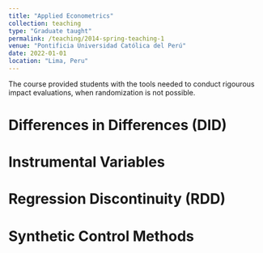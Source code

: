 ```yaml
---
title: "Applied Econometrics"
collection: teaching
type: "Graduate taught"
permalink: /teaching/2014-spring-teaching-1
venue: "Pontificia Universidad Católica del Perú"
date: 2022-01-01
location: "Lima, Peru"
---
```


The course provided students with the tools needed to conduct rigourous impact evaluations, when randomization is not possible. 

Differences in Differences (DID)
======

Instrumental Variables
======

Regression Discontinuity (RDD)
======

Synthetic Control Methods
======
